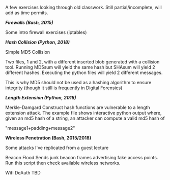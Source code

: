 A few exercises looking through old classwork. Still partial/incomplete, will add as time permits.

***Firewalls (Bash, 2015)***

Some intro firewall exercises (iptables)

***Hash Collision (Python, 2018)***

Simple MD5 Collision

Two files, 1 and 2, with a different inserted blob generated with a collision tool. Running MD5sum will yield the same hash but SHAsum will yield 2 different hashes. Executing the python files will yield 2 different messages.

This is why MD5 should not be used as a hashing algorithm to ensure integrity (though it still is frequently in Digital Forensics)

***Length Extension (Python, 2018)***

Merkle-Damgard Construct hash functions are vulnerable to a length extension attack. The example file shows interactive python output where, given an md5 hash of a string, an attacker can compute a valid md5 hash of
 
"message1+padding+message2"

**Wireless Penetration (Bash, 2015/2018)**

Some attacks I've replicated from a guest lecture

Beacon Flood
Sends junk beacon frames advertising fake access points. Run this script then check available wireless networks.

Wifi DeAuth
TBD 

